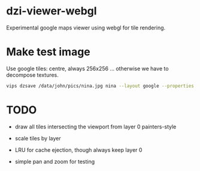 # dzi-viewer-webgl

Experimental google maps viewer using webgl for tile rendering.

# Make test image

Use google tiles: centre, always 256x256 ... otherwise we have to decompose
textures.

```bash
vips dzsave /data/john/pics/nina.jpg nina --layout google --properties
```

# TODO

* draw all tiles intersecting the viewport from layer 0 painters-style

* scale tiles by layer

* LRU for cache ejection, though always keep layer 0

* simple pan and zoom for testing
